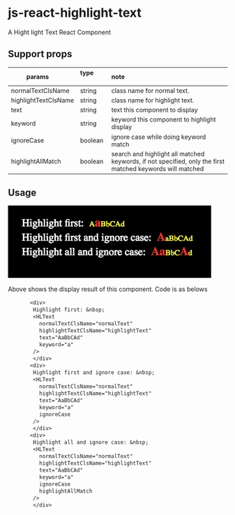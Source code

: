 # js-react-highlight-text
A Hight light Text React Component

## Support props
| params        | type           | note       |
| ------------- |:-------------|:-------------| 
|normalTextClsName| string | class name for normal text.|  
|highlightTextClsName| string | class name for highlight text. |
|text| string | text this component to display |
|keyword | string | keyword this component to highlight display |
|ignoreCase | boolean | ignore case while doing keyword match |
|highlightAllMatch | boolean | search and highlight all matched keywords, if not specified, only the first matched keywords will matched|

## Usage
![](https://github.com/leeowenowen/js-react-highlight-text/blob/master/wiki-res/highlightText.png?raw=true)

Above shows the display result of this component. Code is as belows
```
       <div> 
        Highlight first: &nbsp;
        <HLText
          normalTextClsName="normalText"
          highlightTextClsName="highlightText"
          text="AaBbCAd"
          keyword="a"
        />
        </div>
       <div> 
        Highlight first and ignore case: &nbsp;
        <HLText
          normalTextClsName="normalText"
          highlightTextClsName="highlightText"
          text="AaBbCAd"
          keyword="a"
          ignoreCase
        />
        </div>
       <div> 
        Highlight all and ignore case: &nbsp;
        <HLText
          normalTextClsName="normalText"
          highlightTextClsName="highlightText"
          text="AaBbCAd"
          keyword="a"
          ignoreCase
          highlightAllMatch
        />
        </div>
```

